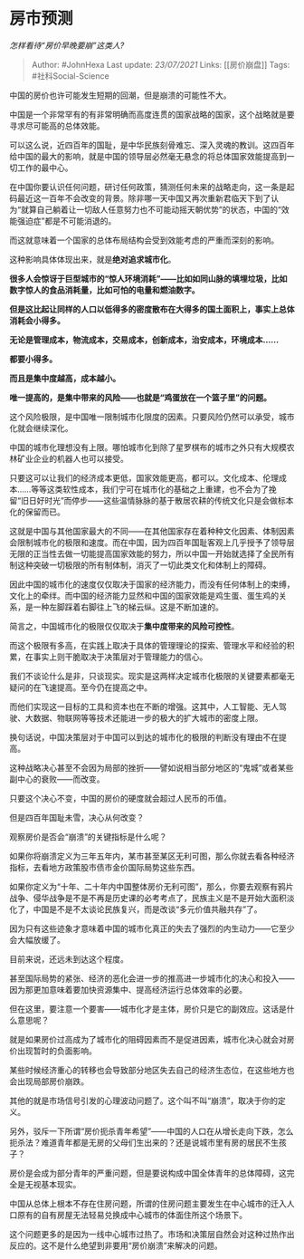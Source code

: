 # 房市预测
*怎样看待“房价早晚要崩”这类人?*

> Author: #JohnHexa
Last update: *23/07/2021* 
Links: [[房价崩盘]]
Tags: #社科Social-Science 

中国的房价也许可能发生短期的回潮，但是崩溃的可能性不大。

中国是一个非常罕有的有非常明确而高度连贯的国家战略的国家，这个战略就是要寻求尽可能高的总体效能。

可以这么说，近四百年的国耻，是中华民族刻骨难忘、深入灵魂的教训。这四百年给中国的最大的影响，就是中国的领导层必然毫无悬念的将总体国家效能提高到一切工作的最中心。

在中国你要认识任何问题，研讨任何政策，猜测任何未来的战略走向，这一条是起码最近这一百年不会改变的背景。除非哪一天中国又再次重新君临天下到了认为“就算自己躺着让一切敌人任意努力也不可能动摇天朝优势”的状态，中国的“效能强迫症”都是不可能消退的。

而这就意味着一个国家的总体布局结构会受到效能考虑的严重而深刻的影响。

这种影响具体体现出来，就是**绝对追求城市化**。

**很多人会惊讶于巨型城市的“惊人环境消耗”——比如如同山脉的填埋垃圾，比如数字惊人的食品消耗量，比如可怕的电量和燃油数字。**

**但是这比起让同样的人口以低得多的密度散布在大得多的国土面积上，事实上总体消耗会小得多。**

**无论是管理成本，物流成本，交易成本，创新成本，治安成本，环境成本……**

**都要小得多。**

**而且是集中度越高，成本越小。**

**唯一提高的，是集中带来的风险——也就是“鸡蛋放在一个篮子里”的问题。**

这个风险极限，是中国唯一限制城市化限度的因素。只要风险仍然可以承受，城市化就会继续深化。

中国的城市化理想没有上限。哪怕城市化到除了星罗棋布的城市之外只有大规模农林矿业企业的机器人也可以接受。

只要这可以让我们的经济成本更低，国家效能更高，都可以。文化成本、伦理成本……等等这类软性成本，我们宁可在城市化的基础之上重建，也不会为了挽留“旧日好时光”而停步——这些温情脉脉的基于散居农耕的传统文化只是会做标本化的保留而已。

这就是中国与其他国家最大的不同——在其他国家存在着种种文化因素、体制因素会限制城市化的极限和速度。而在中国，因为四百年国耻客观上几乎授予了领导层无限的正当性去做一切能提高国家效能的努力，所以中国一开始就选择了全民所有制这种突破一切极限的所有制体制，消灭了一切此类文化和体制上的障碍。

因此中国的城市化的速度仅仅取决于国家的经济能力，而没有任何体制上的束缚，文化上的牵绊。而中国的经济能力显然和中国的国家效能是鸡生蛋、蛋生鸡的关系，是一种左脚踩着右脚往上飞的梯云纵。这是不断加速的。

简言之，中国城市化的极限仅仅取决于**集中度带来的风险可控性**。

而这个极限有多高，在实践上取决于具体的管理理论的探索、管理水平和经验的积累，在事实上则干脆取决于决策层对于管理能力的信心。

我们不谈论什么是非，只谈现实。现实是这两样决定城市化极限的关键要素都毫无疑问的在飞速提高。至今仍在提高之中。

而他们实现这一目标的工具和资本也在不断的增强。这其中，人工智能、无人驾驶、大数据、物联网等等技术还能进一步的极大的扩大城市的密度上限。

换句话说，中国决策层对于中国可以到达的城市化的极限的判断没有理由不在提高。

这种战略决心甚至不会因为局部的挫折——譬如说相当部分地区的“鬼城”或者某些副中心的衰败——而改变。

只要这个决心不变，中国的房价的硬度就会超过人民币的币值。

但是四百年国耻未雪，决心从何改变？

观察房价是否会“崩溃”的关键指标是什么呢？

如果你将崩溃定义为三年五年内，某市甚至某区无利可图，那么你就去看各种经济指标，去看地方政策股市债市金价国际局势这些东西。

如果你定义为“十年、二十年内中国整体房价无利可图”，那么，你要去观察有鸦片战争、侵华战争是不是不再是历史课的必考考点了，民族主义是不是开始大面积淡化了，中国是不是不太谈论民族复兴，而是改谈“多元价值共融共存”了。

因为只有这些迹象才意味着中国的城市化真正的失去了强烈的内生动力——它至少会大幅放缓了。

目前来说，还远未到达这个程度。

甚至国际局势的紧张、经济的恶化会进一步的推高进一步城市化的决心和投入——因为那更加意味着要加快资源集中、提高经济运行总体效率的必要。

但在这里，要注意一个要害——城市化才是主体，房价只是它的副效应。这话是什么意思呢？

就是如果房价过高成为了城市化的阻碍因素而不是促进因素，城市化决心就会对房价出现暂时的负面影响。

某些时候经济重心的转移也会导致部分地区失去自己的经济生态位，在这些地方也会出现局部房价崩跌。

其他的就是市场信号引发的心理波动问题了。这个叫不叫“崩溃”，取决于你的定义。

另外，驳斥一下所谓“房价扼杀青年希望”——中国的人口在从增长走向下跌，怎么扼杀法？难道青年都是无房的父母们生出来的？还是说城市里有房的居民不生孩子？

房价是会成为部分青年的严重问题，但是要说构成中国全体青年的总体障碍，这完全是无视基本现实。

中国从总体上根本不存在住房问题，所谓的住房问题主要发生在中心城市的迁入人口原有的自有房屋无法轻易兑换成中心城市的体面住所这个场景下。

这个问题更多的是因为一线中心城市过热了。市场和决策层自然会对这种过热作出反应的。这不是什么绝望到非要用“房价崩溃”来解决的问题。



